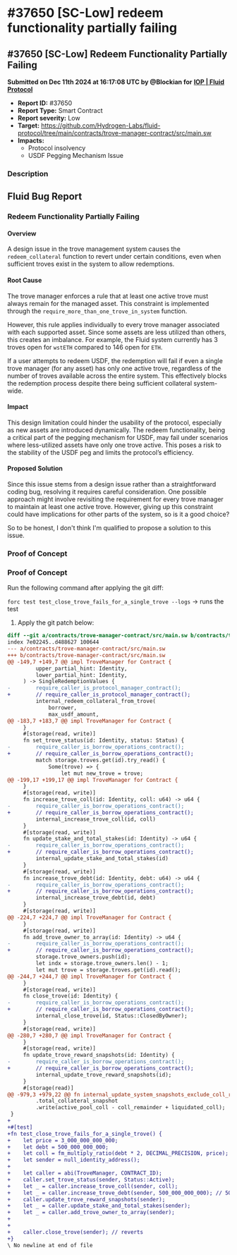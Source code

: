# #37650 \[SC-Low] redeem functionality partially failing

## #37650 \[SC-Low] Redeem Functionality Partially Failing

**Submitted on Dec 11th 2024 at 16:17:08 UTC by @Blockian for** [**IOP | Fluid Protocol**](https://immunefi.com/audit-competition/iop-fluid-protocol)

* **Report ID:** #37650
* **Report Type:** Smart Contract
* **Report severity:** Low
* **Target:** https://github.com/Hydrogen-Labs/fluid-protocol/tree/main/contracts/trove-manager-contract/src/main.sw
* **Impacts:**
  * Protocol insolvency
  * USDF Pegging Mechanism Issue

### Description

## Fluid Bug Report

### Redeem Functionality Partially Failing

#### Overview

A design issue in the trove management system causes the `redeem_collateral` function to revert under certain conditions, even when sufficient troves exist in the system to allow redemptions.

#### Root Cause

The trove manager enforces a rule that at least one active trove must always remain for the managed asset. This constraint is implemented through the `require_more_than_one_trove_in_system` function.

However, this rule applies individually to every trove manager associated with each supported asset. Since some assets are less utilized than others, this creates an imbalance. For example, the Fluid system currently has 3 troves open for `wstETH` compared to 146 open for `ETH`.

If a user attempts to redeem USDF, the redemption will fail if even a single trove manager (for any asset) has only one active trove, regardless of the number of troves available across the entire system. This effectively blocks the redemption process despite there being sufficient collateral system-wide.

#### Impact

This design limitation could hinder the usability of the protocol, especially as new assets are introduced dynamically. The redeem functionality, being a critical part of the pegging mechanism for USDF, may fail under scenarios where less-utilized assets have only one trove active. This poses a risk to the stability of the USDF peg and limits the protocol’s efficiency.

#### Proposed Solution

Since this issue stems from a design issue rather than a straightforward coding bug, resolving it requires careful consideration. One possible approach might involve revisiting the requirement for every trove manager to maintain at least one active trove. However, giving up this constraint could have implications for other parts of the system, so is it a good choice?

So to be honest, I don't think I'm qualified to propose a solution to this issue.

### Proof of Concept

### Proof of Concept

Run the following command after applying the git diff:

`forc test test_close_trove_fails_for_a_single_trove --logs` -> runs the test

1. Apply the git patch below:

```diff
diff --git a/contracts/trove-manager-contract/src/main.sw b/contracts/trove-manager-contract/src/main.sw
index 7e02245..d488627 100644
--- a/contracts/trove-manager-contract/src/main.sw
+++ b/contracts/trove-manager-contract/src/main.sw
@@ -149,7 +149,7 @@ impl TroveManager for Contract {
         upper_partial_hint: Identity,
         lower_partial_hint: Identity,
     ) -> SingleRedemptionValues {
-        require_caller_is_protocol_manager_contract();
+        // require_caller_is_protocol_manager_contract();
         internal_redeem_collateral_from_trove(
             borrower,
             max_usdf_amount,
@@ -183,7 +183,7 @@ impl TroveManager for Contract {
     }
     #[storage(read, write)]
     fn set_trove_status(id: Identity, status: Status) {
-        require_caller_is_borrow_operations_contract();
+        // require_caller_is_borrow_operations_contract();
         match storage.troves.get(id).try_read() {
             Some(trove) => {
                 let mut new_trove = trove;
@@ -199,17 +199,17 @@ impl TroveManager for Contract {
     }
     #[storage(read, write)]
     fn increase_trove_coll(id: Identity, coll: u64) -> u64 {
-        require_caller_is_borrow_operations_contract();
+        // require_caller_is_borrow_operations_contract();
         internal_increase_trove_coll(id, coll)
     }
     #[storage(read, write)]
     fn update_stake_and_total_stakes(id: Identity) -> u64 {
-        require_caller_is_borrow_operations_contract();
+        // require_caller_is_borrow_operations_contract();
         internal_update_stake_and_total_stakes(id)
     }
     #[storage(read, write)]
     fn increase_trove_debt(id: Identity, debt: u64) -> u64 {
-        require_caller_is_borrow_operations_contract();
+        // require_caller_is_borrow_operations_contract();
         internal_increase_trove_debt(id, debt)
     }
     #[storage(read, write)]
@@ -224,7 +224,7 @@ impl TroveManager for Contract {
     }
     #[storage(read, write)]
     fn add_trove_owner_to_array(id: Identity) -> u64 {
-        require_caller_is_borrow_operations_contract();
+        // require_caller_is_borrow_operations_contract();
         storage.trove_owners.push(id);
         let indx = storage.trove_owners.len() - 1;
         let mut trove = storage.troves.get(id).read();
@@ -244,7 +244,7 @@ impl TroveManager for Contract {
     }
     #[storage(read, write)]
     fn close_trove(id: Identity) {
-        require_caller_is_borrow_operations_contract();
+        // require_caller_is_borrow_operations_contract();
         internal_close_trove(id, Status::ClosedByOwner);
     }
     #[storage(read, write)]
@@ -280,7 +280,7 @@ impl TroveManager for Contract {
     }
     #[storage(read, write)]
     fn update_trove_reward_snapshots(id: Identity) {
-        require_caller_is_borrow_operations_contract();
+        // require_caller_is_borrow_operations_contract();
         internal_update_trove_reward_snapshots(id);
     }
     #[storage(read)]
@@ -979,3 +979,22 @@ fn internal_update_system_snapshots_exclude_coll_remainder(coll_remainder: u64)
         .total_collateral_snapshot
         .write(active_pool_coll - coll_remainder + liquidated_coll);
 }
+
+#[test]
+fn test_close_trove_fails_for_a_single_trove() {
+    let price = 3_000_000_000_000;
+    let debt = 500_000_000_000;
+    let coll = fm_multiply_ratio(debt * 2, DECIMAL_PRECISION, price); // not really relevant
+    let sender = null_identity_address();
+
+    let caller = abi(TroveManager, CONTRACT_ID);
+    caller.set_trove_status(sender, Status::Active);
+    let _ = caller.increase_trove_coll(sender, coll);
+    let _ = caller.increase_trove_debt(sender, 500_000_000_000); // 500 USDF
+    caller.update_trove_reward_snapshots(sender);
+    let _ = caller.update_stake_and_total_stakes(sender);
+    let _ = caller.add_trove_owner_to_array(sender);
+
+
+    caller.close_trove(sender); // reverts
+}
\ No newline at end of file
```
